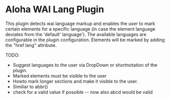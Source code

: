 # Aloha WAI Lang Plugin

This plugin detects wai language markup and enables the user to mark certain elements for a specific language (in case the element language deviates from the 'default' language'). The available languages are configurable in the plugin configuration.
Elements will be marked by adding the "href lang" attribute.

TODO:
* Suggest languages to the user via DropDown or shortnotation of the plugin.
* Marked elements must be visible to the user
* Howto mark longer sections and make it visible to the user.
* Similiar to abbr()
* check for a valid value if possible -- now also abcd would be valid